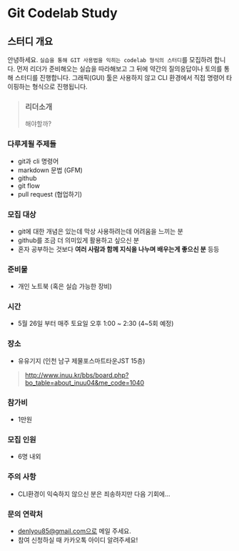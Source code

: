 # Git Codelab Study

## 스터디 개요

안녕하세요. `실습을 통해 GIT 사용법을 익히는 codelab 형식의 스터디`를 모집하려 합니다.
먼저 리더가 준비해오는 실습을 따라해보고 그 뒤에 약간의 질의응답이나 토의를 통해 스터디를 진행합니다.
그래픽(GUI) 툴은 사용하지 않고 CLI 환경에서 직접 명령어 타이핑하는 형식으로 진행됩니다.

> ### 리더소개
> 해야할까?

### 다루게될 주제들
- git과 cli 명령어
- markdown 문법 (GFM)
- github
- git flow
- pull request (협업하기)

### 모집 대상
- git에 대한 개념은 있는데 막상 사용하려는데 어려움을 느끼는 분
- github를 조금 더 의미있게 활용하고 싶으신 분
- 혼자 공부하는 것보다 **여러 사람과 함께 지식을 나누며 배우는게 좋으신 분** 등등

### 준비물
- 개인 노트북 (혹은 실습 가능한 장비)

### 시간
- 5월 26일 부터 매주 토요일 오후 1:00 ~ 2:30 (4~5회 예정)

### 장소
- 유유기지 (인천 남구 제물포스마트타운JST 15층)
> http://www.inuu.kr/bbs/board.php?bo_table=about_inuu04&me_code=1040

### 참가비
- 1만원

### 모집 인원
- 6명 내외

### 주의 사항
- CLI환경이 익숙하지 않으신 분은 죄송하지만 다음 기회에...

### 문의 연락처
- denlyou85@gmail.com으로 메일 주세요.
- 참여 신청하실 때 카카오톡 아이디 알려주세요!
